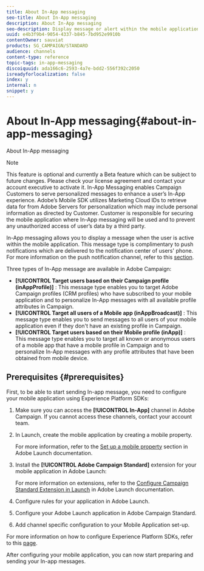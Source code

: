 ```yaml
---
title: About In-App messaging
seo-title: About In-App messaging
description: About In-App messaging
seo-description: Display message or alert within the mobile application with In-App messaging.
uuid: e4b3f9b4-9054-4337-b845-7bd952e9910b
contentOwner: sauviat
products: SG_CAMPAIGN/STANDARD
audience: channels
content-type: reference
topic-tags: in-app-messaging
discoiquuid: ada166c6-2593-4a7e-bdd2-556f392c2050
isreadyforlocalization: false
index: y
internal: n
snippet: y
---
```


# About In-App messaging{#about-in-app-messaging}

About In-App messaging

>[!NOTE]
>
>This feature is optional and currently a Beta feature which can be subject to future changes. Please check your license agreement and contact your account executive to activate it. In-App Messaging enables Campaign Customers to serve personalized messages to enhance a user’s In-App experience. Adobe’s Mobile SDK utilizes Marketing Cloud IDs to retrieve data for from Adobe Servers for personalization which may include personal information as directed by Customer. Customer is responsible for securing the mobile application where In-App messaging will be used and to prevent any unauthorized access of user’s data by a third party.

In-App messaging allows you to display a message when the user is active within the mobile application. This message type is complimentary to push notifications which are delivered to the notification center of users' phone. For more information on the push notification channel, refer to this [section](../../channels/using/about-push-notifications.md).

Three types of In-App message are available in Adobe Campaign:

* **[!UICONTROL Target users based on their Campaign profile (inAppProfile)]** : This message type enables you to target Adobe Campaign profiles (CRM profiles) who have subscribed to your mobile application and to personalize In-App messages with all available profile attributes in Campaign.
* **[!UICONTROL Target all users of a Mobile app (inAppBroadcast)]** : This message type enables you to send messages to all users of your mobile application even if they don't have an existing profile in Campaign.
* **[!UICONTROL Target users based on their Mobile profile (inApp)]** : This message type enables you to target all known or anonymous users of a mobile app that have a mobile profile in Campaign and to personalize In-App messages with any profile attributes that have been obtained from mobile device.

## Prerequisites {#prerequisites}

First, to be able to start sending In-app message, you need to configure your mobile application using Experience Platform SDKs:

1. Make sure you can access the **[!UICONTROL In-App]** channel in Adobe Campaign. If you cannot access these channels, contact your account team.
1. In Launch, create the mobile application by creating a mobile property.

   For more information, refer to the [Set up a mobile property](https://aep-sdks.gitbook.io/docs/getting-started/create-a-mobile-property) section in Adobe Launch documentation.

1. Install the **[!UICONTROL Adobe Campaign Standard]** extension for your mobile application in Adobe Launch:

   For more information on extensions, refer to the [Configure Campaign Standard Extension in Launch](https://aep-sdks.gitbook.io/docs/using-mobile-extensions/adobe-campaign-standard-beta) in Adobe Launch documentation.

1. Configure rules for your application in Adobe Launch.
1. Configure your Adobe Launch application in Adobe Campaign Standard.
1. Add channel specific configuration to your Mobile Application set-up.

For more information on how to configure Experience Platform SDKs, refer to this [page](https://helpx.adobe.com/campaign/kb/configuring-app-sdk.html).

After configuring your mobile application, you can now start preparing and sending your In-app messages.
